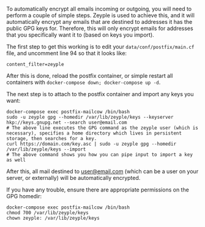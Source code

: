 To automatically encrypt all emails incoming or outgoing, you will need to perform a couple of simple steps. Zeyple is used to achieve this, and it will automatically encrypt any emails that are destined to addresses it has the public GPG keys for. Therefore, this will only encrypt emails for addresses that you specifically want it to (based on keys you import).

The first step to get this working is to edit your `data/conf/postfix/main.cf` file, and uncomment line 94 so that it looks like:

```
content_filter=zeyple
```

After this is done, reload the postfix container, or simple restart all containers with `docker-compose down; docker-compose up -d`.

The next step is to attach to the postfix container and import any keys you want:

```
docker-compose exec postfix-mailcow /bin/bash
sudo -u zeyple gpg --homedir /var/lib/zeyple/keys --keyserver hkp://keys.gnupg.net --search user@email.com
# The above line executes the GPG command as the zeyple user (which is necessary), specifies a home directory which lives in persistent storage, then searches for a key.
curl https://domain.com/key.asc | sudo -u zeyple gpg --homedir /var/lib/zeyple/keys --import
# The above command shows you how you can pipe input to import a key as well
```

After this, all mail destined to user@email.com (which can be a user on your server, or externally) will be automatically encrypted.

If you have any trouble, ensure there are appropriate permissions on the GPG homedir:

```
docker-compose exec postfix-mailcow /bin/bash
chmod 700 /var/lib/zeyple/keys
chown zeyple: /var/lib/zeyple/keys
```
